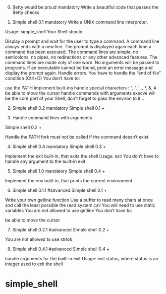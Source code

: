 0. Betty would be proud
mandatory
Write a beautiful code that passes the Betty checks

1. Simple shell 0.1
mandatory
Write a UNIX command line interpreter.

Usage: simple_shell
Your Shell should:

Display a prompt and wait for the user to type a command. A command line always ends with a new line.
The prompt is displayed again each time a command has been executed.
The command lines are simple, no semicolons, no pipes, no redirections or any other advanced features.
The command lines are made only of one word. No arguments will be passed to programs.
If an executable cannot be found, print an error message and display the prompt again.
Handle errors.
You have to handle the “end of file” condition (Ctrl+D)
You don’t have to:

use the PATH
implement built-ins
handle special characters : ", ', `, \, *, &, #
be able to move the cursor
handle commands with arguments
execve will be the core part of your Shell, don’t forget to pass the environ to it…

2. Simple shell 0.2
mandatory
Simple shell 0.1 +

3. Handle command lines with arguments

Simple shell 0.2 +

Handle the PATH
fork must not be called if the command doesn’t exist

4. Simple shell 0.4
mandatory
Simple shell 0.3 +

Implement the exit built-in, that exits the shell
Usage: exit
You don’t have to handle any argument to the built-in exit

5. Simple shell 1.0
mandatory
Simple shell 0.4 +

Implement the env built-in, that prints the current environment

6. Simple shell 0.1.1
#advanced
Simple shell 0.1 +

Write your own getline function
Use a buffer to read many chars at once and call the least possible the read system call
You will need to use static variables
You are not allowed to use getline
You don’t have to:

be able to move the cursor

7. Simple shell 0.2.1
#advanced
Simple shell 0.2 +

You are not allowed to use strtok

8. Simple shell 0.4.1
#advanced
Simple shell 0.4 +

handle arguments for the built-in exit
Usage: exit status, where status is an integer used to exit the shell
# simple_shell
